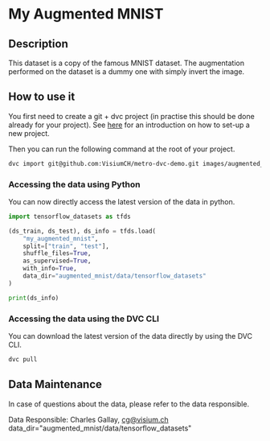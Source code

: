 
# My Augmented MNIST

## Description

This dataset is a copy of the famous MNIST dataset. The augmentation performed on the dataset is a dummy one with simply invert the image.


## How to use it

You first need to create a git + dvc project (in practise this should be done already for your project). See [here](https://github.com/VisiumCH/metro-dvc-demo) for an introduction on how to set-up a new project.


Then you can run the following command at the root of your project.

```bash
dvc import git@github.com:VisiumCH/metro-dvc-demo.git images/augmented_mnist
```
### Accessing the data using Python
You can now directly access the latest version of the data in python.

```python
import tensorflow_datasets as tfds

(ds_train, ds_test), ds_info = tfds.load(
    "my_augmented_mnist",
    split=["train", "test"],
    shuffle_files=True,
    as_supervised=True,
    with_info=True,
    data_dir="augmented_mnist/data/tensorflow_datasets"
)

print(ds_info)
```

### Accessing the data using the DVC CLI
You can download the latest version of the data directly by using the DVC CLI.
```bash
dvc pull
```

## Data Maintenance
In case of questions about the data, please refer to the data responsible.

Data Responsible: Charles Gallay, cg@visium.ch
 data_dir="augmented_mnist/data/tensorflow_datasets"
